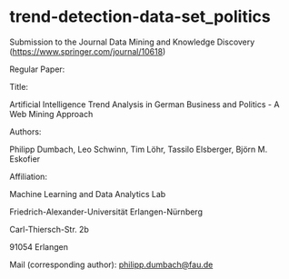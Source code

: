# trend-detection-data-set_politics

Submission to the Journal Data Mining and Knowledge Discovery (https://www.springer.com/journal/10618)

Regular Paper:

Title:

Artificial Intelligence Trend Analysis in German Business and Politics - A Web Mining Approach

Authors:

Philipp Dumbach, Leo Schwinn, Tim Löhr, Tassilo Elsberger, Björn M. Eskofier

Affiliation:

Machine Learning and Data Analytics Lab

Friedrich-Alexander-Universität Erlangen-Nürnberg

Carl-Thiersch-Str. 2b

91054 Erlangen

Mail (corresponding author): philipp.dumbach@fau.de
